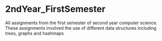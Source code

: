 # 2ndYear_FirstSemester

All assignments from the first semester of second year computer science.
These assignments involved the use of different data structures including trees, graphs and hashmaps
